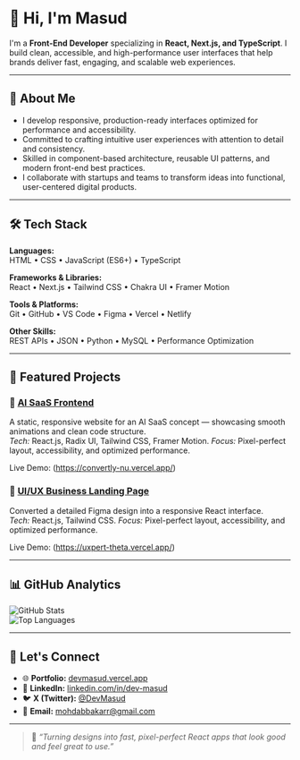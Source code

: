 # 👋 Hi, I'm Masud

I'm a **Front-End Developer** specializing in **React, Next.js, and TypeScript**.
I build clean, accessible, and high-performance user interfaces that help brands deliver fast, engaging, and scalable web experiences.

---

## 🧩 About Me

- I develop responsive, production-ready interfaces optimized for performance and accessibility.
- Committed to crafting intuitive user experiences with attention to detail and consistency.
- Skilled in component-based architecture, reusable UI patterns, and modern front-end best practices.
- I collaborate with startups and teams to transform ideas into functional, user-centered digital products.

---

## 🛠️ Tech Stack

**Languages:**  
HTML • CSS • JavaScript (ES6+) • TypeScript  

**Frameworks & Libraries:**  
React • Next.js • Tailwind CSS • Chakra UI • Framer Motion

**Tools & Platforms:**  
Git • GitHub • VS Code • Figma • Vercel • Netlify  

**Other Skills:**  
REST APIs • JSON • Python • MySQL • Performance Optimization  

---

## 💼 Featured Projects

### 🤖 [AI SaaS Frontend](https://convertly-nu.vercel.app/)
A static, responsive website for an AI SaaS concept — showcasing smooth animations and clean code structure.  
*Tech:* React.js, Radix UI, Tailwind CSS, Framer Motion.
*Focus:* Pixel-perfect layout, accessibility, and optimized performance.

Live Demo: (https://convertly-nu.vercel.app/)

### 🎨 [UI/UX Business Landing Page](https://uxpert-theta.vercel.app/)
Converted a detailed Figma design into a responsive React interface.  
*Tech:* React.js, Tailwind CSS.
*Focus:* Pixel-perfect layout, accessibility, and optimized performance.

Live Demo: (https://uxpert-theta.vercel.app/)

---

## 📊 GitHub Analytics

![GitHub Stats](https://github-readme-stats.vercel.app/api?username=dev-mas-ud&show_icons=true&theme=tokyonight)  
![Top Languages](https://github-readme-stats.vercel.app/api/top-langs/?username=dev-mas-ud&layout=compact&theme=tokyonight)

---

## 🤝 Let's Connect

- 🌐 **Portfolio:** [devmasud.vercel.app](https://devmasud.vercel.app)  
- 💼 **LinkedIn:** [linkedin.com/in/dev-masud](https://www.linkedin.com/in/dev-masud/)  
- 🐦 **X (Twitter):** [@DevMasud](https://x.com/DevMasud)  
- 📧 **Email:** mohdabbakarr@gmail.com  

---

> 💬 *“Turning designs into fast, pixel-perfect React apps that look good and feel great to use.”*
